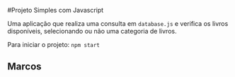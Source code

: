 #Projeto Simples com Javascript 

Uma aplicação que realiza uma consulta em `database.js` e verifica os livros disponíveis, selecionando ou não uma categoria de livros.

Para iniciar o projeto:
`npm start`



## Marcos 
